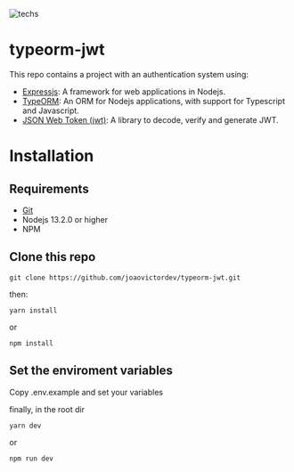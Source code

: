 ![techs](https://res.cloudinary.com/dqqrsraas/image/upload/v1612413313/jwt_f7xdo2.svg)

<h1>typeorm-jwt</h1>
<p>This repo contains a project with an authentication system using:</p>

* [Expressjs](https://expressjs.com/): A framework for web applications in Nodejs.
* [TypeORM](https://typeorm.io/): An ORM for Nodejs applications, with support for Typescript and Javascript.
* [JSON Web Token (jwt)](https://jwt.io/): A library to decode, verify and generate JWT.

<h1>Installation</h1>
<h2>Requirements</h2>

* [Git](https://git-scm.com/)
* Nodejs 13.2.0 or higher
* NPM

<h2>Clone this repo</h2>

```
git clone https://github.com/joaovictordev/typeorm-jwt.git
```

then:
```
yarn install
```
or
```
npm install
```

<h2>Set the enviroment variables</h2>
<p>Copy .env.example and set your variables</p>

finally, in the root dir
```
yarn dev
```
or
```
npm run dev
```
